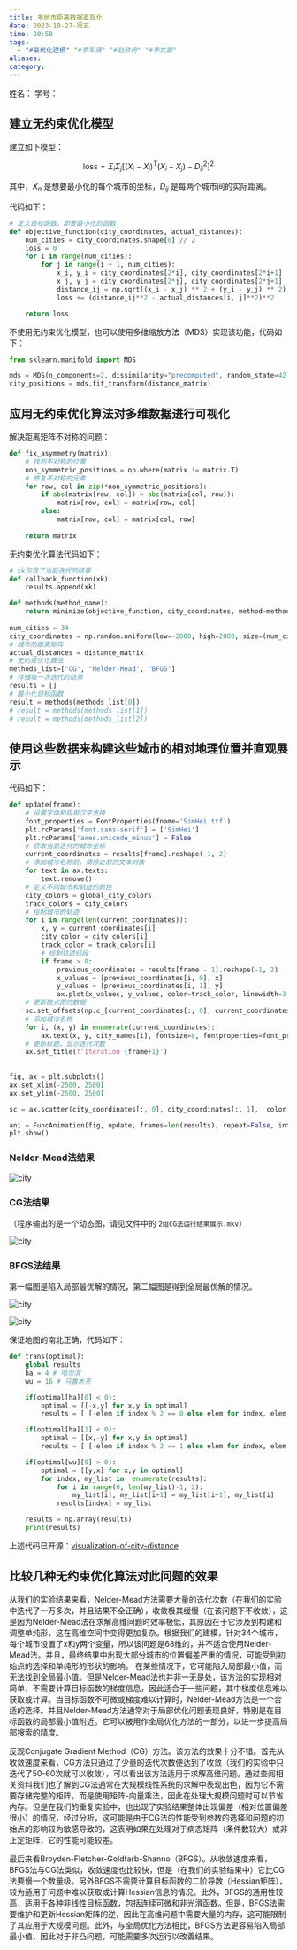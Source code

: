 ```yaml
---
title: 多地市距离数据直观化
date: 2023-10-27-周五
time: 20:58
tags:
  - "#最优化建模" "#李军贤" "#赵欣冉" "#李文豪"
aliases: 
category:
---
```


姓名：
学号：

## 建立无约束优化模型

建立如下模型：

$$ \mathrm{loss} = \Sigma_i \Sigma_j [(X_i-X_j)^T(X_i-X_j)-D^2_{ij}]^2  $$

其中，$X_n$ 是想要最小化的每个城市的坐标，$D_{ij}$ 是每两个城市间的实际距离。

代码如下：

```python
# 定义目标函数，即要最小化的函数
def objective_function(city_coordinates, actual_distances):
    num_cities = city_coordinates.shape[0] // 2
    loss = 0
    for i in range(num_cities):
        for j in range(i + 1, num_cities):
            x_i, y_i = city_coordinates[2*i], city_coordinates[2*i+1]
            x_j, y_j = city_coordinates[2*j], city_coordinates[2*j+1]
            distance_ij = np.sqrt((x_i - x_j) ** 2 + (y_i - y_j) ** 2)
            loss += (distance_ij**2 - actual_distances[i, j]**2)**2

    return loss
```

不使用无约束优化模型，也可以使用多维缩放方法（MDS）实现该功能，代码如下：

```python
from sklearn.manifold import MDS

mds = MDS(n_components=2, dissimilarity="precomputed", random_state=42)
city_positions = mds.fit_transform(distance_matrix)
```

## 应用无约束优化算法对多维数据进行可视化

解决距离矩阵不对称的问题：

```python
def fix_asymmetry(matrix):
    # 找到不对称的位置
    non_symmetric_positions = np.where(matrix != matrix.T)
    # 修复不对称的元素
    for row, col in zip(*non_symmetric_positions):
        if abs(matrix[row, col]) > abs(matrix[col, row]):
            matrix[row, col] = matrix[row, col]
        else:
            matrix[row, col] = matrix[col, row]
    
    return matrix
```

无约束优化算法代码如下：

```python
# xk包含了当前迭代的结果
def callback_function(xk):
    results.append(xk)

def methods(method_name):
    return minimize(objective_function, city_coordinates, method=method_name, args=(actual_distances), callback=callback_function)
  
num_cities = 34
city_coordinates = np.random.uniform(low=-2000, high=2000, size=(num_cities, 2)) 
# 城市的距离矩阵
actual_distances = distance_matrix
# 无约束优化算法
methods_list=["CG", "Nelder-Mead", "BFGS"]
# 存储每一次迭代的结果
results = []
# 最小化目标函数
result = methods(methods_list[0]) 
# result = methods(methods_list[1])
# result = methods(methods_list[2])
```

## 使用这些数据来构建这些城市的相对地理位置并直观展示

代码如下：

```python
def update(frame):
    # 设置字体和启用汉字支持
    font_properties = FontProperties(fname='SimHei.ttf')
    plt.rcParams['font.sans-serif'] = ['SimHei']
    plt.rcParams['axes.unicode_minus'] = False 
    # 获取当前迭代的城市坐标
    current_coordinates = results[frame].reshape(-1, 2)
    # 添加城市名称前，清除之前的文本对象
    for text in ax.texts:
        text.remove()
    # 定义不同城市和轨迹的颜色
    city_colors = global_city_colors
    track_colors = city_colors
    # 绘制城市的轨迹
    for i in range(len(current_coordinates)):
        x, y = current_coordinates[i]
        city_color = city_colors[i]
        track_color = track_colors[i]    
        # 绘制轨迹线段
        if frame > 0:
            previous_coordinates = results[frame - 1].reshape(-1, 2)
            x_values = [previous_coordinates[i, 0], x]
            y_values = [previous_coordinates[i, 1], y]
            ax.plot(x_values, y_values, color=track_color, linewidth=3, linestyle='-', alpha=0.2)
    # 更新散点图的数据
    sc.set_offsets(np.c_[current_coordinates[:, 0], current_coordinates[:, 1]])
    # 添加城市名称
    for i, (x, y) in enumerate(current_coordinates):
        ax.text(x, y, city_names[i], fontsize=8, fontproperties=font_properties)
    # 更新标题，显示迭代次数
    ax.set_title(f'Iteration {frame+1}')
    
    
fig, ax = plt.subplots()
ax.set_xlim(-2500, 2500)
ax.set_ylim(-2500, 2500)

sc = ax.scatter(city_coordinates[:, 0], city_coordinates[:, 1],  color = global_city_colors)

ani = FuncAnimation(fig, update, frames=len(results), repeat=False, interval=500)
plt.show()
```

### Nelder-Mead法结果

![city](./nm.png)

### CG法结果
（程序输出的是一个动态图，请见文件中的 `2组CG法运行结果展示.mkv`）

![city](./cg.png)

### BFGS法结果

第一幅图是陷入局部最优解的情况，第二幅图是得到全局最优解的情况。

![city](./bfgs-bad.png)

![city](./bfgs-good.png)

保证地图的南北正确，代码如下：

```python
def trans(optimal):
    global results
    ha = 4 # 哈尔滨
    wu = 16 # 乌鲁木齐 

    if(optimal[ha][0] < 0):
        optimal = [[-x,y] for x,y in optimal]
        results = [ [-elem if index % 2 == 0 else elem for index, elem in enumerate(res) ] for res in results]

    if(optimal[ha][1] < 0):
        optimal = [[x,-y] for x,y in optimal]
        results = [ [-elem if index % 2 == 1 else elem for index, elem in enumerate(res) ] for res in results]

    if(optimal[wu][0] > 0):
        optimal = [[y,x] for x,y in optimal]
        for index, my_list in  enumerate(results):
            for i in range(0, len(my_list)-1, 2):
                my_list[i], my_list[i+1] = my_list[i+1], my_list[i]
            results[index] = my_list

    results = np.array(results)
    print(results)
```

上述代码已开源：[visualization-of-city-distance](https://github.com/Lei-DaQQ/visualization-of-city-distance) 

## 比较几种无约束优化算法对此问题的效果

从我们的实验结果来看，Nelder-Mead方法需要大量的迭代次数（在我们的实验中迭代了一万多次，并且结果不全正确），收敛极其缓慢（在该问题下不收敛），这是因为Nelder-Mead法在求解高维问题时效率极低，其原因在于它涉及到构建和调整单纯形，这在高维空间中变得更加复杂。根据我们的建模，针对34个城市，每个城市设置了x和y两个变量，所以该问题是68维的，并不适合使用Nelder-Mead法。并且，最终结果中出现大部分城市的位置偏差严重的情况，可能受到初始点的选择和单纯形的形状的影响。  在某些情况下，它可能陷入局部最小值，而无法找到全局最小值。但是Nelder-Mead法也并非一无是处，该方法的实现相对简单，不需要计算目标函数的梯度信息，因此适合于一些问题，其中梯度信息难以获取或计算。当目标函数不可微或梯度难以计算时，Nelder-Mead方法是一个合适的选择。并且Nelder-Mead方法通常对于局部优化问题表现良好，特别是在目标函数的局部最小值附近。它可以被用作全局优化方法的一部分，以进一步提高局部搜索的精度。

反观Conjugate Gradient Method（CG）方法。该方法的效果十分不错。首先从收敛速度来看，CG方法只通过了少量的迭代次数便达到了收敛（我们的实验中只迭代了50-60次就可以收敛），可以看出该方法适用于求解高维问题。通过查阅相关资料我们也了解到CG法通常在大规模线性系统的求解中表现出色，因为它不需要存储完整的矩阵，而是使用矩阵-向量乘法，因此在处理大规模问题时可以节省内存。但是在我们的重复实验中，也出现了实验结果整体出现偏差（相对位置偏差很小）的情况，经过分析，这可能是由于CG法的性能受到参数的选择和问题的初始点的影响较为敏感导致的，这表明如果在处理对于病态矩阵（条件数较大）或非正定矩阵，它的性能可能较差。

最后来看Broyden-Fletcher-Goldfarb-Shanno（BFGS）。从收敛速度来看，BFGS法与CG法类似，收敛速度也比较快，但是（在我们的实验结果中）它比CG法要慢一个数量级。另外BFGS不需要计算目标函数的二阶导数（Hessian矩阵），较为适用于问题中难以获取或计算Hessian信息的情况。此外，BFGS的通用性较高，适用于各种非线性目标函数，包括连续可微和非光滑函数。但是，BFGS法需要维护和更新Hessian矩阵的逆，因此在高维问题中需要大量的内存，这可能限制了其应用于大规模问题。此外，与全局优化方法相比，BFGS方法更容易陷入局部最小值，因此对于非凸问题，可能需要多次运行以改善结果。